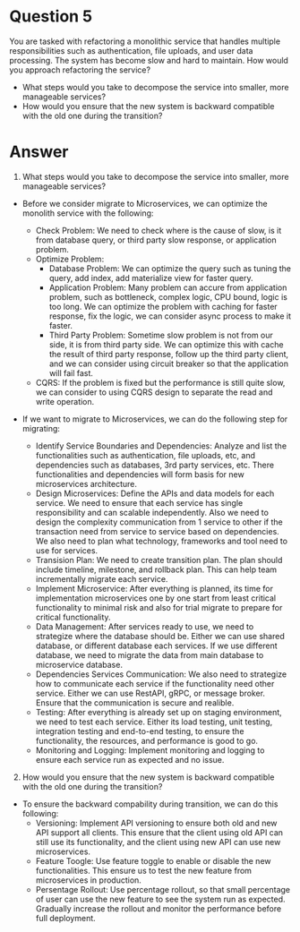 # Question 5

You are tasked with refactoring a monolithic service that handles multiple responsibilities such as authentication, file uploads, and user data processing. The system has become slow and hard to maintain. How would you approach refactoring the service?
- What steps would you take to decompose the service into smaller, more manageable services?
- How would you ensure that the new system is backward compatible with the old one during the transition?

# Answer

1. What steps would you take to decompose the service into smaller, more manageable services?

- Before we consider migrate to Microservices, we can optimize the monolith service with the following:
  - Check Problem: We need to check where is the cause of slow, is it from database query, or third party slow response, or application problem.
  - Optimize Problem: 
    - Database Problem: We can optimize the query such as tuning the query, add index, add materialize view for faster query.
    - Application Problem: Many problem can accure from application problem, such as bottleneck, complex logic, CPU bound, logic is too long. We can optimize the problem with caching for faster response, fix the logic, we can consider async process to make it faster.
    - Third Party Problem: Sometime slow problem is not from our side, it is from third party side. We can optimize this with cache the result of third party response, follow up the third party client, and we can consider using circuit breaker so that the application will fail fast.
  - CQRS: If the problem is fixed but the performance is still quite slow, we can consider to using CQRS design to separate the read and write operation.

- If we want to migrate to Microservices, we can do the following step for migrating:
  - Identify Service Boundaries and Dependencies: Analyze and list the functionalities such as authentication, file uploads, etc, and dependencies such as databases, 3rd party services, etc. There functionalities and dependencies will form basis for new microservices architecture.
  - Design Microservices: Define the APIs and data models for each service. We need to ensure that each service has single responsibility and can scalable independently. Also we need to design the complexity communication from 1 service to other if the transaction need from service to service based on dependencies. We also need to plan what technology, frameworks and tool need to use for services.
  - Transision Plan: We need to create transition plan. The plan should include timeline, milestone, and rollback plan. This can help team incrementally migrate each service.
  - Implement Microservice: After everything is planned, its time for implementation microservices one by one start from least critical functionality to minimal risk and also for trial migrate to prepare for critical functionality.
  - Data Management: After services ready to use, we need to strategize where the database should be. Either we can use shared database, or different database each services. If we use different database, we need to migrate the data from main database to microservice database.
  - Dependencies Services Communication: We also need to strategize how to communicate each service if the functionality need other service. Either we can use RestAPI, gRPC, or message broker. Ensure that the communication is secure and realible.
  - Testing: After everything is already set up on staging environment, we need to test each service. Either its load testing, unit testing, integration testing and end-to-end testing, to ensure the functionality, the resources, and performance is good to go.
  - Monitoring and Logging: Implement monitoring and logging to ensure each service run as expected and no issue.

2. How would you ensure that the new system is backward compatible with the old one during the transition?

- To ensure the backward compability during transition, we can do this following:
  - Versioning: Implement API versioning to ensure both old and new API support all clients. This ensure that the client using old API can still use its functionality, and the client using new API can use new microservices.
  - Feature Toogle: Use feature toggle to enable or disable the new functionalities. This ensure us to test the new feature from microservices in production.
  - Persentage Rollout: Use percentage rollout, so that small percentage of user can use the new feature to see the system run as expected. Gradually increase the rollout and monitor the performance before full deployment.
